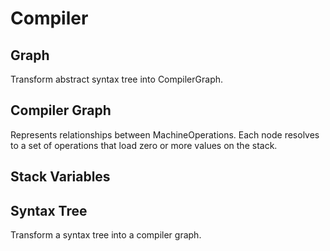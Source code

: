 # Compiler

## Graph

Transform abstract syntax tree into CompilerGraph.

## Compiler Graph

Represents relationships between MachineOperations. Each node
resolves to a set of operations that load zero or more values
on the stack.

## Stack Variables

## Syntax Tree

Transform a syntax tree into a compiler graph.
